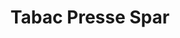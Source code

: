 ---
title: "Tabac Presse Spar"
url: /murviel-les-beziers/tabac-presse-spar/
shop: marchand de journaux
---